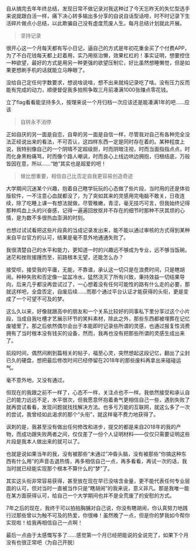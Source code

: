 自从搞完去年年终总结，发现日常不做记录对我这种过了今天忘昨天的失忆型选手来说就跟白活一样，痛下决心转多输出多分享的自说自话型话唠，时不时记录下生活碎片做点小总结，以此欺骗自己没有虚度荒废人生。每月总结计划就此开展。

> 坚持记录

很开心这一个月每天都有写小日记，逼自己的方式是年初花重金买了个付费APP，为了不白花钱每天都上赶着用，实乃用抠治懒，效果杠杠的！事实证明，想要控住一种欲望，最好的方式是用另一种更强的欲望压制它，好比虽然想睡懒觉，但是如果更想刷手机的话就能立马睁眼了。

没给自己定任何字数要求，想说啥说啥，想不出来就纯记录吃了啥。没有压力反而能有完成的动力，顺便督促我多拍照争取三月前凑满1000张赚点零花钱。

立了flag看看能坚持多久，按理来说一个月归档一次应该还是能凑满1年的吧……应该

> 自转永不消停

正如自厌的另一面是自恋，自卑的另一面是自信一样，尽管我对自己有各种完全没法正经说出来的看法，不可否认，这四样东西一定是同时存在着的。某种程度上说，我特别像自己的一个阴晴不定超级厨，时而阴暗注视，时而当面指指点点，时而化身黑粉痛骂，时而像个路人嘲讽，时而良心上线边哄边拥抱，归根结底，万般皆因在意，所以……“她”其实也是超爱的吧！

> 做比想重要，相信自己比否定自我更容易创造奇迹

大学期间沉迷某个兴趣，抱着自己瞎学玩玩的心态做了些片段，当时用的还是体验版软件，一不注意心血就都没了，为了突如其来的灵感用完电脑不敢关，日夜连续，除了吃睡上课一有想法就做，尽管稚嫩，青涩，毫无技巧可言，但我始终记得那种鸡血上头的兴奋感，记得一遍遍回放抠并不存在的细节时那种不厌其烦的心情，是为数不多很热血澎湃的时刻。

也想过试试看把这些片段真的当成记录发出来，能不能以通过审核的方式得到某种来自平台官方的认可，结果是毫不意外地通通失败了。

我很清楚自己的水平和能力，更知道一时的兴趣远不够成为专业，远不够当饭碗。迷茫和挫败接踵而至，前路根本无望，还能怎么办？

接受呗，接受我的平庸，无能，不靠谱，承认这一切只是在浪费时间，只是瞎胡闹。种种失败和否定像一盆盆冷水，猛然浇灭了所有兴致，秉持效益一切结果导向，后来几乎都没再尝试过了，一心想着没有任何可能性的路有什么走的必要，那就这样吧，全盘否定，自废后续……而那个通过平台认证才能获得的头衔，更是变成了一个可望不可及的梦。

这么久以来，好像就跟高中的朋友和一个关系比较好的同事私下里分享过这个小片段，当成自我吐槽才艺展示环节的笑料素材，除此之外，那些东西都被埋葬在记忆废墟里了。那之后依然偶尔会出于本能即时记录些所谓的灵感，也通过报复性消费拥有了当时根本没有钱买的设备，然而，我再也没有把那些所谓的灵感生成出来了。

前段时间，偶然间刷到篇相关的帖子，福至心灵，突然想起这段记忆，翻出了尘封已久的硬盘，想把最后修改时间已经停留在2018年的那些废料再拿出来碰碰运气。

毫不意外地，又没有通过。

但现在的我跟之前不一样了，心态不一样，关注点也不一样。我依然接受和承认自己的能力远远不足，水平很次，但我愿意怀抱着勇气更相信自己一些，遇到失败了就再尝试看看，发现问题就找找解决方法。也多亏万能的互联网，就这么多了一次的尝试，我曾经如此渴求的那个“头衔”，就这样毫不费力地获得了。

讽刺的是，我甚至没有做出任何修改和进步，提交的都是来自2018年的我的产物，而成功跟失败两者之间，仅仅差了一份个人证明材料——仅仅只需要证明这些片段是我本人做出来的就可以了。

也就是说如果当年的我，没有被那些“未通过”冲昏头脑，没有被那些“你搞这种东西有什么用”的声音击退热情，再多相信自己一点，再多看看，再试一次的话，我当时就已经能实现那个根本不算什么的“梦”了。

其实这头衔非常容易获得，甚至放在现在早已没啥含金量，更不能代表任何专业层面的认可，但对当时一直被当作只是“瞎胡闹”的我来说，意义非凡。那是我唯一能在某方面获得认可，给自己一个大学期间也并不是全荒废了的安慰的方式。

7年之后的现在，我终于可以拍拍胸脯对自己说，你没有瞎胡闹，你认真努力地践行过那些曾以为触不可及的热爱，你很棒！虽然晚了一点，但是你的梦我如今帮你实现啦！给我再相信自己一点啊！

最后一点由于太感慨写多了……感觉第一个月已经把能说的全说完了，如果下个月没有也很正常吧（为自己开脱）


 <!-- ##{"timestamp":1738252800}##-->